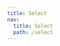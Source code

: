 ```yaml
---
title: Select
nav:
  title: Select
  path: /select
---
```


<code src="../examples/Select/Select.tsx"></code>

